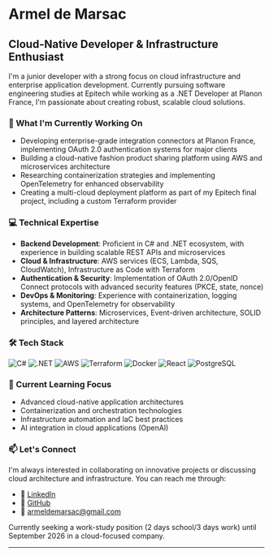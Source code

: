# Armel de Marsac

## Cloud-Native Developer & Infrastructure Enthusiast

I'm a junior developer with a strong focus on cloud infrastructure and enterprise application development. Currently pursuing software engineering studies at Epitech while working as a .NET Developer at Planon France, I'm passionate about creating robust, scalable cloud solutions.

### 🚀 What I'm Currently Working On

- Developing enterprise-grade integration connectors at Planon France, implementing OAuth 2.0 authentication systems for major clients
- Building a cloud-native fashion product sharing platform using AWS and microservices architecture
- Researching containerization strategies and implementing OpenTelemetry for enhanced observability
- Creating a multi-cloud deployment platform as part of my Epitech final project, including a custom Terraform provider

### 💻 Technical Expertise

- **Backend Development**: Proficient in C# and .NET ecosystem, with experience in building scalable REST APIs and microservices
- **Cloud & Infrastructure**: AWS services (ECS, Lambda, SQS, CloudWatch), Infrastructure as Code with Terraform
- **Authentication & Security**: Implementation of OAuth 2.0/OpenID Connect protocols with advanced security features (PKCE, state, nonce)
- **DevOps & Monitoring**: Experience with containerization, logging systems, and OpenTelemetry for observability
- **Architecture Patterns**: Microservices, Event-driven architecture, SOLID principles, and layered architecture

### 🛠️ Tech Stack

![C#](https://img.shields.io/badge/-C%23-239120?style=flat-square&logo=c-sharp&logoColor=white)
![.NET](https://img.shields.io/badge/-.NET-512BD4?style=flat-square&logo=.net&logoColor=white)
![AWS](https://img.shields.io/badge/-AWS-232F3E?style=flat-square&logo=amazon-aws&logoColor=white)
![Terraform](https://img.shields.io/badge/-Terraform-7B42BC?style=flat-square&logo=terraform&logoColor=white)
![Docker](https://img.shields.io/badge/-Docker-2496ED?style=flat-square&logo=docker&logoColor=white)
![React](https://img.shields.io/badge/-React-61DAFB?style=flat-square&logo=react&logoColor=black)
![PostgreSQL](https://img.shields.io/badge/-PostgreSQL-336791?style=flat-square&logo=postgresql&logoColor=white)

### 🌱 Current Learning Focus

- Advanced cloud-native application architectures
- Containerization and orchestration technologies
- Infrastructure automation and IaC best practices
- AI integration in cloud applications (OpenAI)

### 📫 Let's Connect

I'm always interested in collaborating on innovative projects or discussing cloud architecture and infrastructure. You can reach me through:

- 💼 [LinkedIn](https://www.linkedin.com/in/armel-tandeau-de-marsac/)
- 🔧 [GitHub](https://github.com/armeldemarsac92)
- 📧 armeldemarsac@gmail.com

Currently seeking a work-study position (2 days school/3 days work) until September 2026 in a cloud-focused company.

---
